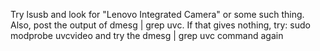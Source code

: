 Try lsusb and look for "Lenovo Integrated Camera" or some such thing. Also, post the output of dmesg | grep uvc. If that gives nothing, try: sudo modprobe uvcvideo and try the dmesg | grep uvc command again
